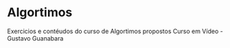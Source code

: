 # Algortimos
 Exercicios e contéudos do curso de Algortimos propostos Curso em Vídeo - Gustavo Guanabara
